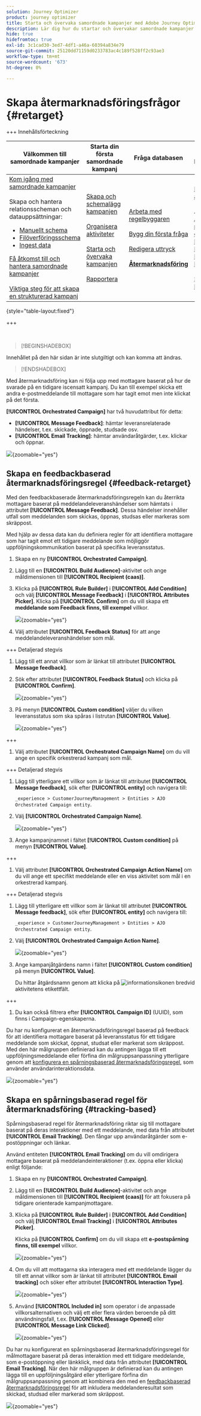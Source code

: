 ```yaml
---
solution: Journey Optimizer
product: journey optimizer
title: Starta och övervaka samordnade kampanjer med Adobe Journey Optimizer
description: Lär dig hur du startar och övervakar samordnade kampanjer med Adobe Journey Optimizer.
hide: true
hidefromtoc: true
exl-id: 3c1cad30-3ed7-4df1-a46a-60394a834e79
source-git-commit: 25120dd71159d0233783ac4c189f528ff2c93ae3
workflow-type: tm+mt
source-wordcount: '673'
ht-degree: 0%

---
```


# Skapa återmarknadsföringsfrågor {#retarget}

+++ Innehållsförteckning

| Välkommen till samordnade kampanjer | Starta din första samordnade kampanj | Fråga databasen | Ochestrerade kampanjaktiviteter |
|---|---|---|---|
| [Kom igång med samordnade kampanjer](gs-orchestrated-campaigns.md)<br/><br/>Skapa och hantera relationsscheman och datauppsättningar:</br> <ul><li>[Manuellt schema](manual-schema.md)</li><li>[Filöverföringsschema](file-upload-schema.md)</li><li>[Ingest data](ingest-data.md)</li></ul>[Få åtkomst till och hantera samordnade kampanjer](access-manage-orchestrated-campaigns.md)<br/><br/>[Viktiga steg för att skapa en strukturerad kampanj](gs-campaign-creation.md) | [Skapa och schemalägg kampanjen](create-orchestrated-campaign.md)<br/><br/>[Organisera aktiviteter](orchestrate-activities.md)<br/><br/>[Starta och övervaka kampanjen](start-monitor-campaigns.md)<br/><br/>[Rapportera](reporting-campaigns.md) | [Arbeta med regelbyggaren](orchestrated-rule-builder.md)<br/><br/>[Bygg din första fråga](build-query.md)<br/><br/>[Redigera uttryck](edit-expressions.md)<br/><br/><b>[Återmarknadsföring](retarget.md)</b> | [Kom igång med aktiviteter](activities/about-activities.md)<br/><br/>Aktiviteter:<br/>[And-join](activities/and-join.md) - [Bygg målgrupp](activities/build-audience.md) - [Ändra dimension](activities/change-dimension.md) - [Kanalaktiviteter](activities/channels.md) - [Kombinera](activities/combine.md) - [Deduplicering](activities/deduplication.md) - [Enrichment](activities/enrichment.md) - [Fork](activities/fork.md)  - [Avstämning](activities/reconciliation.md) - [Spara målgrupp](activities/save-audience.md) - [Dela](activities/split.md) - [Vänta](activities/wait.md) |

{style="table-layout:fixed"}

+++

</br>

>[!BEGINSHADEBOX]

Innehållet på den här sidan är inte slutgiltigt och kan komma att ändras.

>[!ENDSHADEBOX]

Med återmarknadsföring kan ni följa upp med mottagare baserat på hur de svarade på en tidigare iscensatt kampanj. Du kan till exempel skicka ett andra e-postmeddelande till mottagare som har tagit emot men inte klickat på det första.

**[!UICONTROL Orchestrated Campaign]** har två huvudattribut för detta:

* **[!UICONTROL Message Feedback]**: hämtar leveransrelaterade händelser, t.ex. skickade, öppnade, studsade osv.
* **[!UICONTROL Email Tracking]**: hämtar användaråtgärder, t.ex. klickar och öppnar.

![](assets/do-not-localize/retarget-schema.png){zoomable="yes"}


## Skapa en feedbackbaserad återmarknadsföringsregel {#feedback-retarget}

Med den feedbackbaserade återmarknadsföringsregeln kan du återrikta mottagare baserat på meddelandeleveranshändelser som hämtats i attributet **[!UICONTROL Message Feedback]**. Dessa händelser innehåller utfall som meddelanden som skickas, öppnas, studsas eller markeras som skräppost.

Med hjälp av dessa data kan du definiera regler för att identifiera mottagare som har tagit emot ett tidigare meddelande som möjliggör uppföljningskommunikation baserat på specifika leveransstatus.

1. Skapa en ny **[!UICONTROL Orchestrated Campaign]**.

1. Lägg till en **[!UICONTROL Build Audience]**-aktivitet och ange måldimensionen till **[!UICONTROL Recipient (caas)]**.

1. Klicka på **[!UICONTROL Rule Builder]** i **[!UICONTROL Add Condition]** och välj **[!UICONTROL Message Feedback]** i **[!UICONTROL Attributes Picker]**. Klicka på **[!UICONTROL Confirm]** om du vill skapa ett **meddelande som Feedback finns, till exempel** villkor.

   ![](assets/retarget_1.png){zoomable="yes"}

1. Välj attributet **[!UICONTROL Feedback Status]** för att ange meddelandeleveranshändelser som mål.

+++ Detaljerad stegvis

   1. Lägg till ett annat villkor som är länkat till attributet **[!UICONTROL Message feedback]**.

   1. Sök efter attributet **[!UICONTROL Feedback Status]** och klicka på **[!UICONTROL Confirm]**.

      ![](assets/retarget_3.png){zoomable="yes"}

   1. På menyn **[!UICONTROL Custom condition]** väljer du vilken leveransstatus som ska spåras i listrutan **[!UICONTROL Value]**.

      ![](assets/retarget_4.png){zoomable="yes"}

+++

1. Välj attributet **[!UICONTROL Orchestrated Campaign Name]** om du vill ange en specifik orkestrerad kampanj som mål.

+++ Detaljerad stegvis

   1. Lägg till ytterligare ett villkor som är länkat till attributet **[!UICONTROL Message feedback]**, sök efter **[!UICONTROL entity]** och navigera till:

      `_experience > CustomerJourneyManagement > Entities > AJO Orchestrated Campaign entity`.

   1. Välj **[!UICONTROL Orchestrated Campaign Name]**.

      ![](assets/retarget_5.png){zoomable="yes"}

   1. Ange kampanjnamnet i fältet **[!UICONTROL Custom condition]** på menyn **[!UICONTROL Value]**.

+++

1. Välj attributet **[!UICONTROL Orchestrated Campaign Action Name]** om du vill ange ett specifikt meddelande eller en viss aktivitet som mål i en orkestrerad kampanj.

+++ Detaljerad stegvis

   1. Lägg till ytterligare ett villkor som är länkat till attributet **[!UICONTROL Message feedback]**, sök efter **[!UICONTROL entity]** och navigera till:

      `_experience > CustomerJourneyManagement > Entities > AJO Orchestrated Campaign entity`.

   1. Välj **[!UICONTROL Orchestrated Campaign Action Name]**.

      ![](assets/retarget_6.png){zoomable="yes"}

   1. Ange kampanjåtgärdens namn i fältet **[!UICONTROL Custom condition]** på menyn **[!UICONTROL Value]**.

      Du hittar åtgärdsnamn genom att klicka på ![informationsikonen](assets/do-not-localize/info-icon.svg) bredvid aktivitetens etikettfält.

+++

1. Du kan också filtrera efter **[!UICONTROL Campaign ID]** (UUID), som finns i Campaign-egenskaperna.

Du har nu konfigurerat en återmarknadsföringsregel baserad på feedback för att identifiera mottagare baserat på leveransstatus för ett tidigare meddelande som skickat, öppnat, studsat eller markerat som skräppost. Med den här målgruppen definierad kan du antingen lägga till ett uppföljningsmeddelande eller förfina din målgruppsanpassning ytterligare genom att [konfigurera en spårningsbaserad återmarknadsföringsregel](#tracking-based), som använder användarinteraktionsdata.

![](assets/retarget_9.png){zoomable="yes"}


## Skapa en spårningsbaserad regel för återmarknadsföring {#tracking-based}

Spårningsbaserad regel för återmarknadsföring riktar sig till mottagare baserat på deras interaktioner med ett meddelande, med data från attributet **[!UICONTROL Email Tracking]**. Den fångar upp användaråtgärder som e-postöppningar och länkar.

Använd entiteten **[!UICONTROL Email Tracking]** om du vill omdirigera mottagare baserat på meddelandeinteraktioner (t.ex. öppna eller klicka) enligt följande:

1. Skapa en ny **[!UICONTROL Orchestrated Campaign]**.

1. Lägg till en **[!UICONTROL Build Audience]**-aktivitet och ange måldimensionen till **[!UICONTROL Recipient (caas)]** för att fokusera på tidigare orienterade kampanjmottagare.

1. Klicka på **[!UICONTROL Rule Builder]** i **[!UICONTROL Add Condition]** och välj **[!UICONTROL Email Tracking]** i **[!UICONTROL Attributes Picker]**.

   Klicka på **[!UICONTROL Confirm]** om du vill skapa ett **e-postspårning finns, till exempel** villkor.

   ![](assets/retarget_2.png){zoomable="yes"}

1. Om du vill att mottagarna ska interagera med ett meddelande lägger du till ett annat villkor som är länkat till attributet **[!UICONTROL Email tracking]** och söker efter attributet **[!UICONTROL Interaction Type]**.

   ![](assets/retarget_7.png){zoomable="yes"}

1. Använd **[!UICONTROL Included in]** som operator i de anpassade villkorsalternativen och välj ett eller flera värden beroende på ditt användningsfall, t.ex. **[!UICONTROL Message Opened]** eller **[!UICONTROL Message Link Clicked]**.

   ![](assets/retarget_8.png){zoomable="yes"}

Du har nu konfigurerat en spårningsbaserad återmarknadsföringsregel för målmottagare baserat på deras interaktion med ett tidigare meddelande, som e-postöppning eller länkklick, med data från attributet **[!UICONTROL Email Tracking]**. När den här målgruppen är definierad kan du antingen lägga till en uppföljningsåtgärd eller ytterligare förfina din målgruppsanpassning genom att kombinera den med en [feedbackbaserad återmarknadsföringsregel](#feedback-retarget) för att inkludera meddelanderesultat som skickad, studsad eller markerad som skräppost.


![](assets/retarget_10.png){zoomable="yes"}
